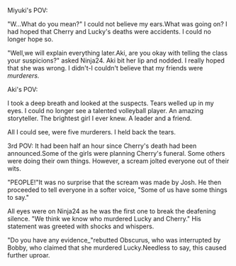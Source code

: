 
Miyuki's POV:

  "W...What do you mean?" I could not believe my ears.What was going on? I had hoped that Cherry and Lucky's deaths were accidents. I could no longer hope so. 
  
  "Well,we will explain everything later.Aki, are you okay with telling the class your suspicions?" asked Ninja24. Aki bit her lip and nodded. I really hoped that she was wrong. I didn't-I couldn't believe that my friends were _murderers._
  
Aki's POV:

  I took a deep breath and looked at the suspects. Tears welled up in my eyes. I could no longer see a talented volleyball player. An amazing storyteller. The brightest girl I ever knew. A leader and a friend. 
  
  All I could see, were five murderers. I held back the tears.
  
3rd POV:
  It had been half an hour since Cherry's death had been announced.Some of the girls were planning Cherry's funeral. Some others were doing their own things. However, a scream jolted everyone out of their wits. 
  
  "PEOPLE!"It was no surprise that the scream was made by Josh. He then proceeded to tell everyone in a softer voice, "Some of us have some things to say."
  
  All eyes were on Ninja24 as he was the first one to break the deafening silence. "We think we know who murdered Lucky and Cherry." His statement was greeted with shocks and whispers. 

  "Do you have any evidence_"rebutted Obscurus, who was interrupted by Bobby, who claimed that she murdered Lucky.Needless to say, this caused further uproar.
  
